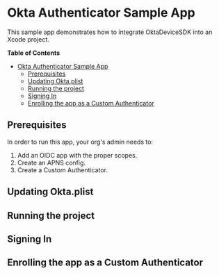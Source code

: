 #  Okta Authenticator Sample App

This sample app demonstrates how to integrate OktaDeviceSDK into an Xcode project.

**Table of Contents**
- [Okta Authenticator Sample App](#okta-authenticator-sample-app)
  - [Prerequisites](#prerequisites)
  - [Updating Okta.plist](#updating-plist)
  - [Running the project](#running)
  - [Signing In](#signing-in)
  - [Enrolling the app as a Custom Authenticator](#enrolling)
  
## Prerequisites
In order to run this app, your org's admin needs to:
1. Add an OIDC app with the proper scopes.
2. Create an APNS config.
3. Create a Custom Authenticator.

## Updating Okta.plist

## Running the project

## Signing In

## Enrolling the app as a Custom Authenticator

